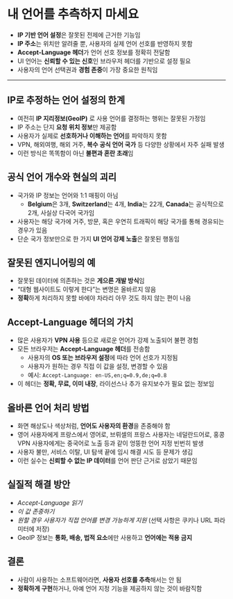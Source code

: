 # 내 언어를 추측하지 마세요


* **IP 기반 언어 설정**은 잘못된 전제에 근거한 기능임
* **IP 주소**는 위치만 알려줄 뿐, 사용자의 실제 언어 선호를 반영하지 못함
* **Accept-Language 헤더**가 언어 선호 정보를 정확히 전달함
* UI 언어는 **신뢰할 수 있는 신호**인 브라우저 헤더를 기반으로 설정 필요
* 사용자의 언어 선택권과 **경험 존중**이 가장 중요한 원칙임

---

IP로 추정하는 언어 설정의 한계
------------------

* 여전히 **IP 지리정보(GeoIP)** 로 사용 언어를 결정하는 행위는 잘못된 가정임
* IP 주소는 단지 **요청 위치 정보**만 제공함
* 사용자가 실제로 **선호하거나 이해하는 언어**를 파악하지 못함
* VPN, 해외여행, 해외 거주, **복수 공식 언어 국가** 등 다양한 상황에서 자주 실패 발생
* 이런 방식은 똑똑함이 아닌 **불편과 혼란 초래**임

공식 언어 개수와 현실의 괴리
----------------

* 국가와 IP 정보는 언어와 1:1 매핑이 아님
  + **Belgium**은 3개, **Switzerland**는 4개, **India**는 22개, **Canada**는 공식적으로 2개, 사실상 다국어 국가임
* 사용자는 해당 국가에 거주, 방문, 혹은 우연히 트래픽이 해당 국가를 통해 경유되는 경우가 있음
* 단순 국가 정보만으로 한 가지 **UI 언어 강제 노출**은 잘못된 행동임

잘못된 엔지니어링의 예
------------

* 잘못된 데이터에 의존하는 것은 **게으른 개발 방식**임
* “대형 웹사이트도 이렇게 한다”는 변명은 올바르지 않음
* **정확**하게 처리하지 못할 바에야 차라리 아무 것도 하지 않는 편이 나음

Accept-Language 헤더의 가치
----------------------

* 많은 사용자가 **VPN 사용** 등으로 새로운 언어가 강제 노출되어 불편 경험
* 모든 브라우저는 **Accept-Language 헤더**를 전송함
  + 사용자의 **OS 또는 브라우저 설정**에 따라 언어 선호가 지정됨
  + 사용자가 원하는 경우 직접 이 값을 설정, 변경할 수 있음
  + 예시: `Accept-Language: en-US,en;q=0.9,de;q=0.8`
* 이 헤더는 **정확, 무료, 이미 내장**, 라이선스나 추가 유지보수가 필요 없는 정보임

올바른 언어 처리 방법
------------

* 화면 해상도나 색상처럼, **언어도 사용자의 환경**을 존중해야 함
* 영어 사용자에게 프랑스에서 영어로, 브뤼셀의 프랑스 사용자는 네덜란드어로, 홍콩 VPN 사용자에게는 중국어로 노출 등과 같이 엉뚱한 언어 지정 빈번히 발생
* 사용자 불만, 서비스 이탈, UI 탐색 끝에 임시 해결 시도 등 문제가 생김
* 이런 실수는 **신뢰할 수 없는 IP 데이터**를 언어 판단 근거로 삼았기 때문임

실질적 해결 방안
---------

* *Accept-Language 읽기*
* *이 값 존중하기*
* *원할 경우 사용자가 직접 언어를 변경 가능하게 지원* (선택 사항은 쿠키나 URL 파라미터에 저장)
* GeoIP 정보는 **통화, 배송, 법적 요소**에만 사용하고 **언어에는 적용 금지**

결론
--

* 사람이 사용하는 소프트웨어라면, **사용자 선호를 추측**해서는 안 됨
* **정확하게 구현**하거나, 아예 언어 지정 기능을 제공하지 않는 것이 바람직함
